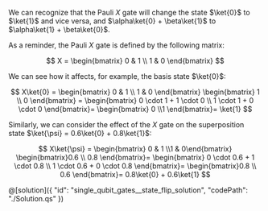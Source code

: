 We can recognize that the Pauli $X$ gate will change the state $\ket{0}$ to $\ket{1}$ and vice versa, and $\alpha\ket{0} + \beta\ket{1}$ to $\alpha\ket{1} + \beta\ket{0}$.

As a reminder, the Pauli $X$ gate is defined by the following matrix:

$$
X =
\begin{bmatrix} 0 &  1 \\ 1 &  0 \end{bmatrix}
$$

We can see how it affects, for example, the basis state $\ket{0}$:

$$
X\ket{0} =
\begin{bmatrix} 0 &  1 \\ 1 &  0 \end{bmatrix}
\begin{bmatrix} 1 \\ 0 \end{bmatrix} =
\begin{bmatrix} 0 \cdot 1 + 1 \cdot 0 \\ 1 \cdot 1 + 0 \cdot 0 \end{bmatrix}=
\begin{bmatrix} 0 \\1 \end{bmatrix}=
\ket{1}
$$

Similarly, we can consider the effect of the $X$ gate on the superposition state $\ket{\psi} = 0.6\ket{0} + 0.8\ket{1}$:

$$
X\ket{\psi} =
\begin{bmatrix} 0 &  1 \\1 & 0\end{bmatrix}
\begin{bmatrix}0.6 \\ 0.8 \end{bmatrix}=
\begin{bmatrix} 0 \cdot 0.6 + 1 \cdot 0.8 \\ 1 \cdot 0.6 + 0 \cdot 0.8 \end{bmatrix}=
\begin{bmatrix}0.8 \\ 0.6 \end{bmatrix}=
0.8\ket{0} + 0.6\ket{1}
$$

@[solution]({
"id": "single_qubit_gates__state_flip_solution",
"codePath": "./Solution.qs"
})

